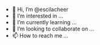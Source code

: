 - 👋 Hi, I’m @escilacheer
- 👀 I’m interested in ...
- 🌱 I’m currently learning ...
- 💞️ I’m looking to collaborate on ...
- 📫 How to reach me ...

<!---
escilacheer/escilacheer is a ✨ special ✨ repository because its `README.md` (this file) appears on your GitHub profile.
You can click the Preview link to take a look at your changes.
--->
